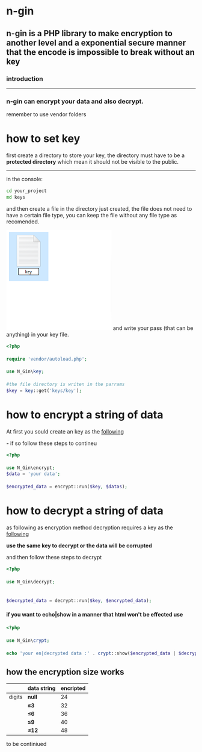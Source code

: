 # n-gin
## n-gin is a PHP library to make encryption to another level and a exponential  secure manner that the encode is impossible to break without an key
### introduction
---

### n-gin can encrypt your data and also decrypt.
remember to use vendor folders
# how to set key 
first create a directory to store your key, the directory must have to be a **protected directory** which mean it should not be visible to the public.

<hr/>


in the console: 
```cmd
cd your_project
md keys
```
and then create a file in the directory just created, the file does not need to have a certain file type, you can keep the file without any file type as recomended.

<img src='https://raw.githubusercontent.com/1j4d5/1j4d5/main/n-gin_example1.png' alt='create a file named key'>
and write your pass (that can be anything) in your key file.

```php
<?php

require 'vendor/autoload.php';

use N_Gin\key;

#the file directory is writen in the parrams
$key = key::get('keys/key');

```
# how to encrypt a string of data
At first you sould create an key as the 
<a href='#how-to-set-key'>following</a>

***-***
if so follow these steps to contineu

```php
<?php

use N_Gin\encrypt;
$data = 'your data';

$encrypted_data = encrypt::run($key, $datas);
```
# how to decrypt a string of data
as following as encryption method decryption requires a key as the
<a href='#how-to-set-key'>following</a>

**use the same key to decrypt or the data will be corrupted**



and then follow these steps to decrypt

```php
<?php

use N_Gin\decrypt;


$decrypted_data = decrypt::run($key, $encrypted_data);
```

#### if you want to echo|show in a manner that html won't be effected use
```php
<?php

use N_Gin\crypt;

echo 'your en|decrypted data :' . crypt::show($encrypted_data | $decrypted_data);
```
## how the encryption size works
|    |  data string  |  encripted  |
|------|------|------|
|  digits  |  **null**  |  24  |
|    |  **≤3**  |  32  |
|    |  **≤6**  |  36  |
|    |  **≤9**  |  40  |
|    |  **≤12**  |  48  |


to be continiued 